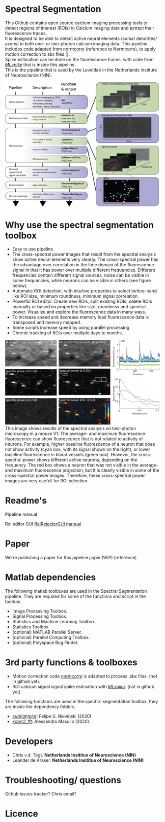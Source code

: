 Spectral Segmentation
===========

This Github contains open source calcium imaging processing tools to detect regions of interest (ROIs) in Calcium imaging data and extract their fluorescence traces.  
It is designed to be able to detect active neural elements (soma/ dendrites/ axons) in both one- or two-photon calcium imaging data.
This pipeline includes code adapted from [normcorre](https://github.com/flatironinstitute/NoRMCorre) (reference to Normcorre),
 to apply motion correction to sbx files ().<br />
Spike estimation can be done on the fluorescence traces, with code from [*MLspike*](https://github.com/MLspike/spikes)
that is inside this pipeline.<br />
This is the pipeline that is used by the Leveltlab in the Netherlands Institute of Neuroscience (NIN).

<img src="https://github.com/Leveltlab/SpectralSegmentation/blob/master/docs/Figure_Analysis_Pipeline.png" width="700" align="center">

Why use the spectral segmentation toolbox
===========
- Easy to use pipeline.
- The cross-spectral power images that result from the spectral analysis show active neural elements very clearly. 
The cross-spectral power has the advantage over correlation in the time domain of the fluorescence signal in that it has power over multiple different frequencies. 
Different frequencies contain different signal sources; noise can be visible in some frequencies, while neurons can be visible in others (see figure below).
- Automatic ROI detection, with intuitive properties to select before-hand like ROI size, minimum roundness, minimum signal correlation.
- Powerful ROI editor. Create new ROIs, split existing ROIs, delete ROIs manually or based on properties like size, roundness and spectral power.
Visualize and explore the fluorescence data in many ways.
- To increase speed and decrease memory load fluorescence data is transposed and memory mapped.
- Some scripts increase speed by using parallel processing.
- Chronic tracking of ROIs over multiple days to months.

<img src="https://github.com/Leveltlab/SpectralSegmentation/blob/master/docs/Figure_spectral-Delier_20190916_002-1-Declutter.png">
This image shows results of the spectral analysis on two-photon microscopy in a mouse V1.
The average- and maximum fluorescence fluorescence can show fluorescence that is not related to activity of neurons. For example,
 higher baseline fluorescence of a neuron that does not show activity (cyan box, with its signal shown on the right), or lower baseline 
 fluorescence in blood vessels (green box). However, the cross-spectral power shows different active neurons, depending on the frequency.
 The red box shows a neuron that was not visible in the average- and maximum fluorescence projection, but it is clearly visible in some of the cross-spectral power images.
 Therefore, these cross-spectral power images are very usefull for ROI selection.

Readme's
======
Pipeline manual

Roi editor GUI [RoiRejecterGUI manual](https://github.com/Leveltlab/SpectralSegmentation/blob/master/docs/RoiRejecterGUI_Manual_V3.pdf)

Paper
======
We're publishing a paper for this pipeline jippie (WIP)
(reference)


Matlab dependencies
======
The following matlab toolboxes are used in the Spectral Segmentation pipeline.
They are required for some of the functions and script in the toolbox.

- Image Processing Toolbox.
- Signal Processing Toolbox.
- Statistics and Machine Learning Toolbox.
- Statistics Toolbox.
- (optional) MATLAB Parallel Server. 
- (optional) Parallel Computing Toolbox. 
- (optional) Polyspace Bug Finder. 



3rd party functions & toolboxes
======
- Motion correction code [*normcorre*](https://github.com/flatironinstitute/NoRMCorre) is adapted to process .sbx files. (not in github yet).
- ROI calcium signal signal spike estimation with [*MLspike*](https://github.com/MLspike/spikes). (not in github yet).

The following functions are used in the spectral segmentation toolbox, they are inside the dependency folders.
- [*subtightplot*](https://www.mathworks.com/matlabcentral/fileexchange/39664-subtightplot): 
	Felipe G. Nievinski (2020)
- [*xcorr2\_fft*](https://www.mathworks.com/matlabcentral/fileexchange/53570-xcorr2\_fft-a-b):
	Alessandro Masullo (2020).
	
	
Developers
======
- Chris v.d. Togt.  **Netherlands Insititue of Neuroscience (NIN)**
- Leander de Kraker.  **Netherlands Insititue of Neuroscience (NIN)**


Troubleshooting/ questions
======
Github issues tracker?
Chris email?
	
Licence
======

	
	
	
	
	
	